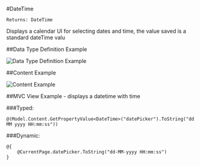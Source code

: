 #DateTime

`Returns: DateTime`

Displays a calendar UI for selecting dates and time, the value saved is a standard dateTime valu

##Data Type Definition Example

![Data Type Definition Example](images/DateTime-With-Time-DataType.png)

##Content Example 

![Content Example](images/DateTime-With-Time-Content.png)

##MVC View Example - displays a datetime with time 

###Typed:

	@(Model.Content.GetPropertyValue<DateTime>("datePicker").ToString("dd MM yyyy HH:mm:ss"))

###Dynamic: 

	@{
		@CurrentPage.datePicker.ToString("dd-MM-yyyy HH:mm:ss")
	}